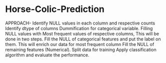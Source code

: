 # Horse-Colic-Prediction
APPROACH-  Identify NULL values in each column and respective counts Identify dtype of columns Dummification for categorical variable. Filling NULL values with Most frequent values of respective columns, This will be done in two steps. Fill the NULL of categorical features and put the label on them. This will enrich our data for most frequent column Fill the NULL of remaining features (Numerical). Split data for training Apply classification algorithm and evaluate the performance.
